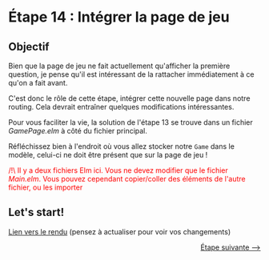 # Étape 14 : Intégrer la page de jeu

## Objectif


Bien que la page de jeu ne fait actuellement qu'afficher la première question, je pense qu'il est intéressant de la rattacher immédiatement à ce qu'on a fait avant.

C'est donc le rôle de cette étape, intégrer cette nouvelle page dans notre routing. Cela devrait entraîner quelques modifications intéressantes.

Pour vous faciliter la vie, la solution de l'étape 13 se trouve dans un fichier *GamePage.elm* à côté du fichier principal.

Réfléchissez bien à l'endroit où vous allez stocker notre `Game` dans le modèle, celui-ci ne doit être présent que sur la page de jeu !

<span style="color: red">/!\ Il y a deux fichiers Elm ici. Vous ne devez modifier que le fichier <em>Main.elm</em>. Vous pouvez cependant copier/coller des éléments de l'autre fichier, ou les importer</span>
 

## Let's start!

[Lien vers le rendu](./index.html) (pensez à actualiser pour voir vos changements)


<div style="text-align: right;"><a href="../Step15">Étape suivante --&gt;</a></div>









